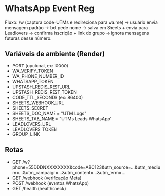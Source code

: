 # WhatsApp Event Reg

Fluxo: /w (captura code+UTMs e redireciona para wa.me) → usuário envia mensagem padrão → bot pede nome → salva em Sheets + envia para Leadlovers → confirma inscrição + link do grupo → ignora mensagens futuras desse número.

## Variáveis de ambiente (Render)
- PORT (opcional, ex: 10000)
- WA_VERIFY_TOKEN
- WA_PHONE_NUMBER_ID
- WHATSAPP_TOKEN
- UPSTASH_REDIS_REST_URL
- UPSTASH_REDIS_REST_TOKEN
- CODE_TTL_SECONDS (ex: 86400)
- SHEETS_WEBHOOK_URL
- SHEETS_SECRET
- SHEETS_DOC_NAME = "UTM Logs"
- SHEETS_TAB_NAME = "UTMs Leads WhatsApp"
- LEADLOVERS_URL
- LEADLOVERS_TOKEN
- GROUP_LINK

## Rotas
- GET /w?phone=55DDDNXXXXXXXX&code=ABC123&utm_source=...&utm_medium=...&utm_campaign=...&utm_content=...&utm_term=...
- GET /webhook (verificação Meta)
- POST /webhook (eventos WhatsApp)
- GET /health (healthcheck)
